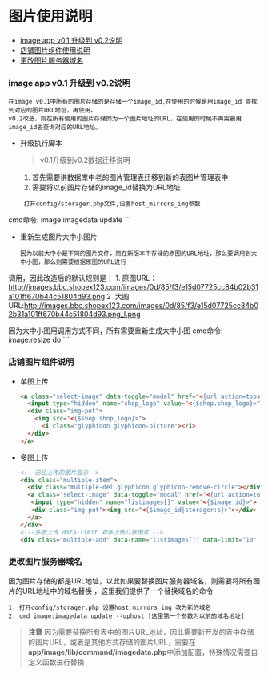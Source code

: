 # 图片使用说明

- [image app v0.1 升级到 v0.2说明](#update)
- [店铺图片组件使用说明](#shop_image)
- [更改图片服务器域名](#update_host)


<a name="update"></a>
### image app v0.1 升级到 v0.2说明

 	在image v0.1中所有的图片存储的是存储一个image_id,在使用的时候是用image_id 查找到对应的图片URL地址，再使用。
	v0.2改造，则在所有使用的图片存储的为一个图片地址的URL，在使用的时候不再需要用image_id去查询对应的URL地址。

- 升级执行脚本

	>v0.1升级到v0.2数据迁移说明
	1. 首先需要讲数据库中老的图片管理表迁移到新的表图片管理表中
	2. 需要将以前图片存储的image_id替换为URL地址

	```
	 打开config/storager.php文件,设置host_mirrors_img参数
cmd命令: image:imagedata update
	```

- 重新生成图片大中小图片

	```
	因为以前大中小是不同的图片文件，而在新版本中存储的原图的URL地址，那么要调用到大中小图，那么则需要根据原图的URL进行
调用，因此改造后的默认规则是：
	1. 原图URL：http://images.bbc.shopex123.com/images/0d/85/f3/e15d07725cc84b02b31a101ff670b44c51804d93.png
	2 .大图URL:http://images.bbc.shopex123.com/images/0d/85/f3/e15d07725cc84b02b31a101ff670b44c51804d93.png_l.png

 因为大中小图用调用方式不同，所有需要重新生成大中小图
cmd命令: image:resize do
	```

<a name="shop_image"></a>
### 店铺图片组件说明
- 单图上传

	```html
	<a class="select-image" data-toggle="modal" href="<{url action=topshop_ctl_shop_image@loadImageModal}>" data-target="#gallery_modal">
	  <input type="hidden" name="shop_logo" value="<{$shop.shop_logo}>">
	  <div class="img-put">
	    <img src="<{$shop.shop_logo}>">
		  <i class="glyphicon glyphicon-picture"></i>
	  </div>
	</a>
	```
- 多图上传
	```html
	<!--已经上传的图片显示-->
	<div class="multiple-item">
	  <div class="multiple-del glyphicon glyphicon-remove-circle"></div>
	  <a class="select-image" data-toggle="modal" href="<{url action=topshop_ctl_shop_image@loadImageModal}>" data-target="#gallery_modal">
	   <input type="hidden" name="listimages[]" value="<{$image_id}>">
	   <div class="img-put"><img src="<{$image_id|storager:s}>"></div>
	  </a>
	</div>
	<!--多图上传 data-limit 对多上传几张图片 -->
	<div class="multiple-add" data-name="listimages[]" data-limit="10" data-url="<{url action=topshop_ctl_shop_image@loadImageModal}>" ><i class="glyphicon glyphicon-plus"></i></div>
	```

<a name="update_host"></a>
### 更改图片服务器域名
因为图片存储的都是URL地址，以此如果要替换图片服务器域名，则需要将所有图片的URL地址中的域名替换
，这里我们提供了一个替换域名的命令

```
1. 打开config/storager.php 设置host_mirrors_img 改为新的域名
2. cmd image:imagedata update --uphost [这里第一个参数为以前的域名地址]
```

>**注意** 因为需要替换所有表中的图片URL地址，因此需要新开发的表中存储的图片URL，或者是其他方式存储的图片URL，需要在
**app/image/lib/command/imagedata.php**中添加配置，特殊情况需要自定义函数进行替换
